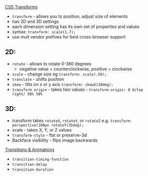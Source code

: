 [CSS Transforms](https://learn.shayhowe.com/advanced-html-css/css-transforms/)

- `transform` - allows you to position, adjust size of elements
- has 2D and 3D settings
- each dimension setting has its own set of properties and values
- syntax: `transform: scale(1.7);`
- use mult vendor prefixes for best cross-browser support

## 2D:

- `rotate` - allows to rotate 0-360 degrees
  - negative value = counterclockwise, positive = clockwise
- `scale` - change size eg `transform: scale(.50);`
- `translate` - shifts position
- `skew` - tilts on x or y axis `transform: skewX(10deg);`
- `transform origin` - takes two values - `transform-origin: 0 0/top right/ 50% 50%`

## 3D:
  
- transform takes `rotateX`, `rotateY`, or `rotateZ` e.g. `transform: perspective(100px rotateY(35deg);`
- scale - takes X, Y, or Z values
- `transform-style` - flat or preserve-3d
- Backface visibility - flips image backwards

[Transitions & Animations](https://learn.shayhowe.com/advanced-html-css/transitions-animations/)

- `transition-timing-function`
- `transition-delay`
- `transition-duration`